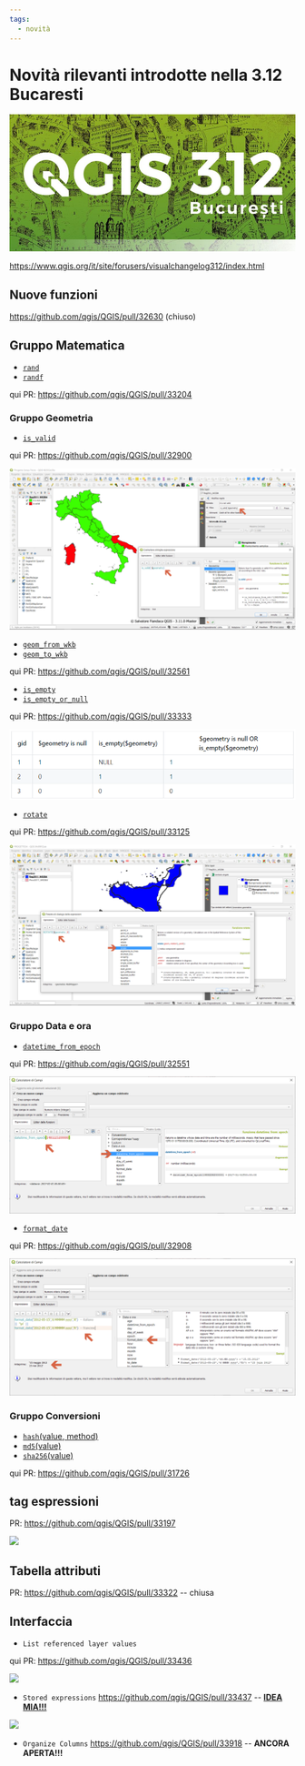 ```yaml
---
tags:
  - novità
---
```


# Novità rilevanti introdotte nella 3.12 Bucaresti

![](../img/splashscreen/splash_3_12.png)

<https://www.qgis.org/it/site/forusers/visualchangelog312/index.html>

## Nuove funzioni

<https://github.com/qgis/QGIS/pull/32630> (chiuso)

## Gruppo Matematica

- [`rand`](../gr_funzioni/matematica/matematica_unico.md#rand)
- [`randf`](../gr_funzioni/matematica/matematica.md#randf)

qui PR: <https://github.com/qgis/QGIS/pull/33204>

### Gruppo Geometria

- [`is_valid`](../gr_funzioni/geometria/geometria_unico.md#is_valid)

qui PR: <https://github.com/qgis/QGIS/pull/32900>

![screen](../img/novita_312/Image01.png)

- [`geom_from_wkb`](../gr_funzioni/geometria/geometria_unico.md#geom_from_wkb)
- [`geom_to_wkb`](../gr_funzioni/geometria/geometria_unico.md#geom_to_wkb)

qui PR: <https://github.com/qgis/QGIS/pull/32561>

- [`is_empty`](../gr_funzioni/geometria/geometria_unico.md#is_empty)
- [`is_empty_or_null`](../gr_funzioni/geometria/geometria_unico.md#is_empty_or_null)

qui PR: <https://github.com/qgis/QGIS/pull/33333>

![screen](../img/novita_312/Image02.png)

- [`rotate`](../gr_funzioni/geometria/geometria_unico.md#rotate)

qui PR: <https://github.com/qgis/QGIS/pull/33125>

![screen](../img/novita_312/Image03.png)

### Gruppo Data e ora

- [`datetime_from_epoch`](../gr_funzioni/data_ora/data_ora_unico.md#datetime_from_epoch)

qui PR: <https://github.com/qgis/QGIS/pull/32551>

![screen](../img/novita_312/Image04.png)

- [`format_date`](../gr_funzioni/data_ora/data_ora_unico.md#format_date)

qui PR: <https://github.com/qgis/QGIS/pull/32908>

![screen](../img/novita_312/Image05.png)

### Gruppo Conversioni

* [`hash`(value, method)](../gr_funzioni/conversioni/conversioni_unico.md#hash) 
* [`md5`(value)](../gr_funzioni/conversioni/conversioni_unico.md#md5)
* [`sha256`(value)](../gr_funzioni/conversioni/conversioni_unico.md#sha256)

qui PR: <https://github.com/qgis/QGIS/pull/31726>

## tag espressioni

PR: <https://github.com/qgis/QGIS/pull/33197>

![](https://user-images.githubusercontent.com/28384354/70033165-2dcb9c00-15af-11ea-98a9-3a4305dd9180.gif)

## Tabella attributi

PR: <https://github.com/qgis/QGIS/pull/33322> -- chiusa

## Interfaccia

- `List referenced layer values` 

qui PR: <https://github.com/qgis/QGIS/pull/33436>

![](https://user-images.githubusercontent.com/28384354/70978774-ab63d180-20b0-11ea-901b-d51d44fa8fa4.gif)

- `Stored expressions` <https://github.com/qgis/QGIS/pull/33437> -- [**IDEA MIA!!!**](https://pigrecoinfinito.com/2019/12/14/field-calc-di-qgis-save-expressions-crowdfunding/)

![](https://user-images.githubusercontent.com/142164/70983414-faae0000-20b8-11ea-9f25-14b338d4c680.gif)

- `Organize Columns` <https://github.com/qgis/QGIS/pull/33918> -- **ANCORA APERTA!!!**
